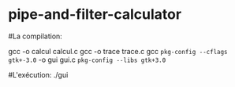 # pipe-and-filter-calculator

#La compilation: 

gcc -o calcul calcul.c
gcc -o trace trace.c
gcc `pkg-config --cflags gtk+-3.0` -o gui gui.c `pkg-config --libs gtk+3.0` 

#L'exécution:
./gui 
